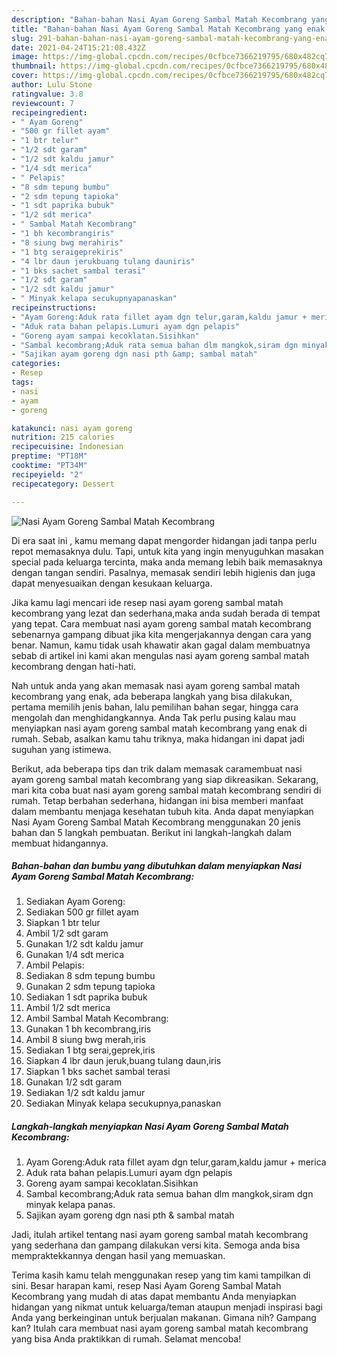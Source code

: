 ```yaml
---
description: "Bahan-bahan Nasi Ayam Goreng Sambal Matah Kecombrang yang enak dan Mudah Dibuat"
title: "Bahan-bahan Nasi Ayam Goreng Sambal Matah Kecombrang yang enak dan Mudah Dibuat"
slug: 291-bahan-bahan-nasi-ayam-goreng-sambal-matah-kecombrang-yang-enak-dan-mudah-dibuat
date: 2021-04-24T15:21:08.432Z
image: https://img-global.cpcdn.com/recipes/0cfbce7366219795/680x482cq70/nasi-ayam-goreng-sambal-matah-kecombrang-foto-resep-utama.jpg
thumbnail: https://img-global.cpcdn.com/recipes/0cfbce7366219795/680x482cq70/nasi-ayam-goreng-sambal-matah-kecombrang-foto-resep-utama.jpg
cover: https://img-global.cpcdn.com/recipes/0cfbce7366219795/680x482cq70/nasi-ayam-goreng-sambal-matah-kecombrang-foto-resep-utama.jpg
author: Lulu Stone
ratingvalue: 3.8
reviewcount: 7
recipeingredient:
- " Ayam Goreng"
- "500 gr fillet ayam"
- "1 btr telur"
- "1/2 sdt garam"
- "1/2 sdt kaldu jamur"
- "1/4 sdt merica"
- " Pelapis"
- "8 sdm tepung bumbu"
- "2 sdm tepung tapioka"
- "1 sdt paprika bubuk"
- "1/2 sdt merica"
- " Sambal Matah Kecombrang"
- "1 bh kecombrangiris"
- "8 siung bwg merahiris"
- "1 btg seraigeprekiris"
- "4 lbr daun jerukbuang tulang dauniris"
- "1 bks sachet sambal terasi"
- "1/2 sdt garam"
- "1/2 sdt kaldu jamur"
- " Minyak kelapa secukupnyapanaskan"
recipeinstructions:
- "Ayam Goreng:Aduk rata fillet ayam dgn telur,garam,kaldu jamur + merica"
- "Aduk rata bahan pelapis.Lumuri ayam dgn pelapis"
- "Goreng ayam sampai kecoklatan.Sisihkan"
- "Sambal kecombrang;Aduk rata semua bahan dlm mangkok,siram dgn minyak kelapa panas."
- "Sajikan ayam goreng dgn nasi pth &amp; sambal matah"
categories:
- Resep
tags:
- nasi
- ayam
- goreng

katakunci: nasi ayam goreng 
nutrition: 215 calories
recipecuisine: Indonesian
preptime: "PT18M"
cooktime: "PT34M"
recipeyield: "2"
recipecategory: Dessert

---
```



![Nasi Ayam Goreng Sambal Matah Kecombrang](https://img-global.cpcdn.com/recipes/0cfbce7366219795/680x482cq70/nasi-ayam-goreng-sambal-matah-kecombrang-foto-resep-utama.jpg)

Di era  saat ini , kamu memang dapat mengorder hidangan jadi tanpa perlu repot memasaknya dulu. Tapi, untuk kita yang ingin menyuguhkan masakan special pada keluarga tercinta, maka anda memang lebih baik memasaknya dengan tangan sendiri. Pasalnya, memasak sendiri lebih higienis dan juga dapat menyesuaikan dengan kesukaan keluarga.

Jika kamu lagi mencari ide resep nasi ayam goreng sambal matah kecombrang yang lezat dan sederhana,maka anda sudah berada di tempat yang tepat. Cara membuat nasi ayam goreng sambal matah kecombrang  sebenarnya gampang dibuat jika kita mengerjakannya dengan cara yang benar. Namun, kamu tidak usah khawatir akan gagal dalam membuatnya 
sebab di artikel ini kami akan mengulas nasi ayam goreng sambal matah kecombrang dengan hati-hati.  



Nah untuk anda yang akan memasak nasi ayam goreng sambal matah kecombrang yang enak, ada beberapa langkah yang bisa dilakukan, pertama memilih jenis bahan, lalu pemilihan bahan segar, hingga cara mengolah dan menghidangkannya. Anda Tak perlu pusing kalau mau menyiapkan nasi ayam goreng sambal matah kecombrang yang enak di rumah. Sebab, asalkan kamu  tahu triknya, maka hidangan ini dapat jadi suguhan yang istimewa.

Berikut, ada beberapa tips dan trik dalam memasak caramembuat nasi ayam goreng sambal matah kecombrang yang siap dikreasikan. Sekarang, mari kita coba buat nasi ayam goreng sambal matah kecombrang sendiri di rumah. Tetap berbahan sederhana, hidangan ini bisa memberi manfaat dalam membantu menjaga kesehatan tubuh kita. Anda dapat menyiapkan Nasi Ayam Goreng Sambal Matah Kecombrang menggunakan 20 jenis bahan dan 5 langkah pembuatan. Berikut ini langkah-langkah dalam membuat hidangannya.

<!--inarticleads1-->

##### Bahan-bahan dan bumbu yang dibutuhkan dalam menyiapkan Nasi Ayam Goreng Sambal Matah Kecombrang:

1. Sediakan  Ayam Goreng:
1. Sediakan 500 gr fillet ayam
1. Siapkan 1 btr telur
1. Ambil 1/2 sdt garam
1. Gunakan 1/2 sdt kaldu jamur
1. Gunakan 1/4 sdt merica
1. Ambil  Pelapis:
1. Sediakan 8 sdm tepung bumbu
1. Gunakan 2 sdm tepung tapioka
1. Sediakan 1 sdt paprika bubuk
1. Ambil 1/2 sdt merica
1. Ambil  Sambal Matah Kecombrang:
1. Gunakan 1 bh kecombrang,iris
1. Ambil 8 siung bwg merah,iris
1. Sediakan 1 btg serai,geprek,iris
1. Siapkan 4 lbr daun jeruk,buang tulang daun,iris
1. Siapkan 1 bks sachet sambal terasi
1. Gunakan 1/2 sdt garam
1. Sediakan 1/2 sdt kaldu jamur
1. Sediakan  Minyak kelapa secukupnya,panaskan




<!--inarticleads2-->

##### Langkah-langkah menyiapkan Nasi Ayam Goreng Sambal Matah Kecombrang:

1. Ayam Goreng:Aduk rata fillet ayam dgn telur,garam,kaldu jamur + merica
1. Aduk rata bahan pelapis.Lumuri ayam dgn pelapis
1. Goreng ayam sampai kecoklatan.Sisihkan
1. Sambal kecombrang;Aduk rata semua bahan dlm mangkok,siram dgn minyak kelapa panas.
1. Sajikan ayam goreng dgn nasi pth &amp; sambal matah




Jadi, itulah artikel tentang  nasi ayam goreng sambal matah kecombrang  yang sederhana dan gampang dilakukan versi kita. Semoga anda bisa mempraktekkannya dengan hasil yang memuaskan. 

Terima kasih kamu telah menggunakan resep yang tim kami tampilkan di sini. Besar harapan kami, resep  Nasi Ayam Goreng Sambal Matah Kecombrang yang mudah di atas dapat membantu Anda menyiapkan hidangan yang nikmat untuk keluarga/teman ataupun menjadi inspirasi bagi Anda yang berkeinginan untuk berjualan makanan. Gimana nih? Gampang kan? Itulah cara membuat nasi ayam goreng sambal matah kecombrang yang bisa Anda praktikkan di rumah. Selamat mencoba!

